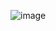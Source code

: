 
![image](https://user-images.githubusercontent.com/65781187/157860217-50a230cd-1d40-416c-bac2-824d3ec6fdc1.png)

